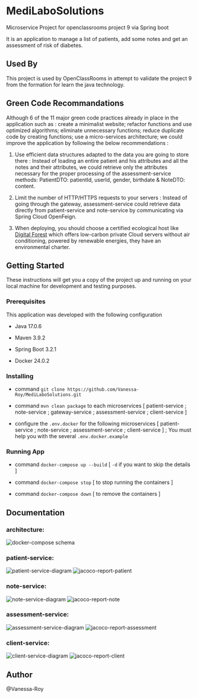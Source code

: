 # MediLaboSolutions

Microservice Project for openclassrooms project 9 via Spring boot

It is an application to manage a list of patients, add some notes and get an assessment of risk of diabetes.

## Used By

This project is used by OpenClassRooms in attempt to validate the project 9 from the formation for learn the java technology.

## Green Code Recommandations

Although 6 of the 11 major green code practices already in place in the application such as : create a minimalist website; refactor functions and use optimized algorithms; eliminate unnecessary functions; reduce duplicate code by creating functions; use a micro-services architecture; we could improve the application by following the below recommendations :

1. Use efficient data structures adapted to the data you are going to store there :
   Instead of loading an entire patient and his attributes and all the notes and their attributes, we could retrieve only the attributes necessary for the proper processing of the assessment-service methods: PatientDTO: patientId, userId, gender, birthdate & NoteDTO: content.

2. Limit the number of HTTP/HTTPS requests to your servers :
   Instead of going through the gateway, assessment-service could retrieve data directly from patient-service and note-service by communicating via Spring Cloud OpenFeign.

3. When deploying, you should choose a certified ecological host like [Digital Forest](https://digitalforest.fr/) which offers low-carbon private Cloud servers without air conditioning, powered by renewable energies, they have an environmental charter.

## Getting Started

These instructions will get you a copy of the project up and running on your local machine for development and testing purposes.

### Prerequisites

This application was developed with the following configuration

- Java 17.0.6

- Maven 3.9.2

- Spring Boot 3.2.1

- Docker 24.0.2

### Installing

- command `git clone https://github.com/Vanessa-Roy/MediLaboSolutions.git`

- command `mvn clean package` to each microservices [ patient-service ; note-service ; gateway-service ; assessment-service ; client-service ]

- configure the `.env.docker` for the following microservices [ patient-service ; note-service ; assessment-service ; client-service ] ; You must help you with the several `.env.docker.example`

### Running App

- command `docker-compose up --build` [ `-d` if you want to skip the details ]

- command `docker-compose stop` [ to stop running the containers ]

- command `docker-compose down` [ to remove the containers ]

## Documentation

### architecture:

![docker-compose schema](./docs/docker-compose.png)

### patient-service:

![patient-service-diagram](./docs/diagram-class-patient-service.png)
![jacoco-report-patient](./docs/jacoco-report-patient-service.png)

### note-service:

![note-service-diagram](./docs/diagram-class-note-service.png)
![jacoco-report-note](./docs/jacoco-report-note-service.png)

### assessment-service:

![assessment-service-diagram](./docs/diagram-class-assessment-service.png)
![jacoco-report-assessment](./docs/jacoco-report-assessment-service.png)

### client-service:

![client-service-diagram](./docs/diagram-class-client-service-1.png)
![jacoco-report-client](./docs/jacoco-report-client-service.png)

## Author

@Vanessa-Roy
